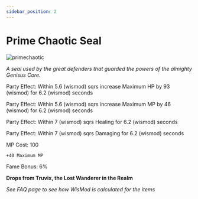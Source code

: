 ```yaml
---
sidebar_position: 2
---
```


# Prime Chaotic Seal

![primechaotic](https://vwiki.valorserver.com/api/item/picture/prime%20chaotic%20seal)

<i>A seal used by the great defenders that guarded the powers of the almighty Genisus Core.</i>

Party Effect: Within 5.6 (wismod) sqrs increase Maximum HP by 93 (wismod) for 6.2 (wismod) seconds

Party Effect: Within 5.6 (wismod) sqrs increase Maximum MP by 46 (wismod) for 6.2 (wismod) seconds

Party Effect: Within 7 (wismod) sqrs Healing for 6.2 (wismod) seconds

Party Effect: Within 7 (wismod) sqrs Damaging for 6.2 (wismod) seconds

MP Cost: 100

    +40 Maximum MP

Fame Bonus: 6%

**Drops from Truvix, the Lost Wanderer in the Realm**

*See FAQ page to see how WisMod is calculated for the items*
